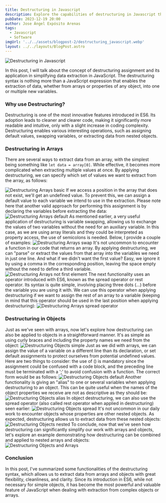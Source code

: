 ```yaml
---
title: Destructuring in Javascript
description: Explore the capabilities of destructuring in Javascript through this introduction. Learn how to optimize your code and improve readability with this essential ES6 feature, enabling efficient variable assignment from both arrays and objects.
pubDate: 2023-12-19 20:00
author: Jose Ángel Expósito Arenas
tags:
  - Javascript
  - Software
imgUrl: '../../assets/blogpost-2/destructuring_javascript.webp'
layout: ../../layouts/BlogPost.astro
---
```


![Destructuring in Javascript](../../assets/blogpost-2/destructuring_javascript.webp)

In this post, I will talk about the concept of destructuring assignment and its application in simplifying data extraction in JavaScript. The destructuring syntax is nothing more than a JavaScript expression that enables the extraction of data, whether from arrays or properties of any object, into one or multiple new variables.

### Why use Destructuring?

Destructuring is one of the most innovative features introduced in ES6. Its adoption leads to cleaner and clearer code, making it significantly more readable and intuitive, only with a slight increase in coding complexity. Destructuring enables various interesting operations, such as assigning default values, swapping variables, or extracting data from nested objects.

### Destructuring in Arrays

There are several ways to extract data from an array, with the simplest being something like ```let data = array[0]```. While effective, it becomes more complicated when extracting multiple values at once. By applying destructuring, we can specify which set of values we want to extract from the array, as follows:

![Destructuring Arrays basic](../../assets/blogpost-2/destructuring_1.png)
If we access a position in the array that does not exist, we'll get an undefined value. To prevent this, we can assign a default value to each variable we intend to use in the extraction. Please note here that another valid approach for performing this assignment is by declaring the variables before extracting the data:
![Destructuring Arrays default](../../assets/blogpost-2/destructuring_2.png)
As mentioned earlier, a very useful application of destructuring is variable swapping, allowing us to exchange the values of two variables without the need for an auxiliary variable. In this case, as we are using array literals and they could be interpreted as property access, the use of semicolons is needed. Below, I provide a couple of examples:
![Destructuring Arrays swap](../../assets/blogpost-2/destructuring_3.png)
It's not uncommon to encounter a function in our code that returns an array. By applying destructuring, we can "parse" or extract the values from that array into the variables we need in just one line. And what if we didn't want the first value? Easy, we ignore it by using a comma in the corresponding position, leaving the space empty without the need to define a third variable.
![Destructuring Arrays not first element](../../assets/blogpost-2/destructuring_4.png)
The next functionality uses an operator introduced with ES6, known as the spread operator or rest operator. Its syntax is quite simple, involving placing three dots (...) before the variable you are using it with. We can use this operator when applying destructuring if we want to assign the rest of an array to a variable (keeping in mind that this operator should be used in the last position when applying destructuring):
![Destructuring Arrays spread operator](../../assets/blogpost-2/destructuring_5.png)

### Destructuring in Objects

Just as we've seen with arrays, now let's explore how destructuring can also be applied to objects in a straightforward manner. It's as simple as using curly braces and including the property names we need from the object:
![Destructuring Objects simple](../../assets/blogpost-2/destructuring_6.png)
Just as we did with arrays, we can assign the value of a variable on a different line than its declaration, or set default assignments to protect ourselves from potential undefined values. Here are two things to consider: the use of () is mandatory since the assignment could be confused with a code block, and the preceding line must be terminated with a ';' to avoid confusion with a function. The correct form would be as follows:
![Destructuring Objects default](../../assets/blogpost-2/destructuring_7.png)
Another functionality is giving an "alias" to one or several variables when applying destructuring to an object. This can be quite useful when the names of the object properties we receive are not as descriptive as they should be:
![Destructuring Objects alias](../../assets/blogpost-2/destructuring_8.png)
In object destructuring, we can also use the spread operator (also called rest operator when applied in destructuring) seen earlier:
![Destructuring Objects spread](../../assets/blogpost-2/destructuring_9.png)
It's not uncommon in our daily work to encounter objects whose properties are other nested objects. As expected, destructuring allows us to extract data from these nested objects:
![Destructuring Objects nested](../../assets/blogpost-2/destructuring_10.png)
To conclude, now that we've seen how destructuring can significantly simplify our work with arrays and objects, let's explore an example demonstrating how destructuring can be combined and applied to nested arrays and objects:
![Destructuring Objects and Arrays](../../assets/blogpost-2/destructuring_11.png)

### Conclusion

In this post, I've summarized some functionalities of the destructuring syntax, which allows us to extract data from arrays and objects with great flexibility, cleanliness, and clarity. Since its introduction in ES6, while not necessary for simple objects, it has become the most powerful and valuable feature of JavaScript when dealing with extraction from complex objects or arrays.

